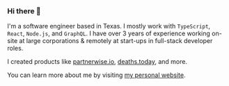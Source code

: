 ### Hi there 👋

I'm a software engineer based in Texas. I mostly work with `TypeScript`, `React`, `Node.js`, and `GraphQL`. I have over 3 years of experience working on-site at large corporations & remotely at start-ups in full-stack developer roles. 

I created products like [partnerwise.io](https://partnerwise.io), [deaths.today](https://deaths.today), and more. 

You can learn more about me by visiting [my personal website](https://nico.ventures).
